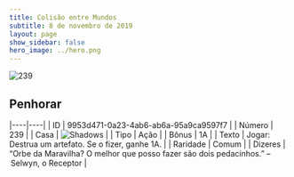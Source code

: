 ```yaml
---
title: Colisão entre Mundos
subtitle: 8 de novembro de 2019
layout: page
show_sidebar: false
hero_image: ../hero.png
---
```


![239](https://cdn.keyforgegame.com/media/card_front/pt/452_239_X28XRVJR35G2_pt.png)

## Penhorar

|----|----|
| ID | 9953d471-0a23-4ab6-ab6a-95a9ca9597f7 |
| Número | 239 |
| Casa | ![Shadows](https://archonarcana.com/images/thumb/e/ee/Shadows.png/22px-Shadows.png "Sombras") |
| Tipo | Ação |
| Bônus | 1A |
| Texto | Jogar: Destrua um artefato. Se o fizer, ganhe 1A. |
| Raridade | Comum |
| Dizeres | “Orbe da Maravilha? O melhor que posso fazer  são dois pedacinhos.” – Selwyn, o Receptor |
